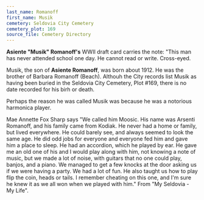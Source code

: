 ```yaml
---
last_name: Romanoff
first_name: Musik
cemetery: Seldovia City Cemetery
cemetery_plot: 169
source_file: Cemetery Directory
---
```

**Asiente "Musik" Romanoff's** WWII draft card carries the note: "This man has never attended school one day. He cannot read or write. Cross-eyed.

Musik, the son of **Asiente Romanoff**, was born about 1912. He was the brother of Barbara Romanoff (Beach). Althouh the City records list Musik as having been buried in the Seldovia City Cemetery, Plot #169, there is no date recorded for his birh or death. 

Perhaps the reason he was called Musik was because he was a notorious harmonica player.  

Mae Annette Fox Sharp says "We called him Moosic.  His name was Arsenti Romanoff, and his family came from Kodiak.  He never had a home or family, but lived everywhere.  He could barely see, and always seemed to look the same age.  He did odd jobs for everyone and everyone fed him and gave him a place to sleep.  He had an accordion, which he played by ear. He gave me an old one of his and I would play along with him, not knowing a note of music, but we made a lot of noise, with guitars that no one could play, banjos, and a piano.  We managed to get a few knocks at the door asking us if we were having a party.  We had a lot of fun.  He also taught us how to play flip the coin, heads or tails.  I remember cheating on this one, and I'm sure he knew it as we all won when we played with him." From "My Seldovia - My Life".


